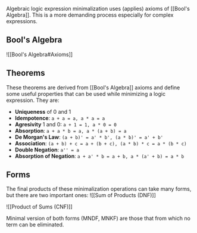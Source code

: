 Algebraic logic expression minimalization uses (applies) axioms of [[Bool's Algebra]]. This is a more demanding process especially for complex expressions.

## Bool's Algebra
![[Bool's Algebra#Axioms]]
## Theorems
These theorems are derived from [[Bool's Algebra]] axioms and define some useful properties that can be used while minimizing a logic expression. They are:
- **Uniqueness** of 0 and 1
- **Idempotence**: `a + a = a, a * a = a`
- **Agresivity** 1 and 0: `a + 1 = 1, a * 0 = 0`
- **Absorption**: `a + a * b = a, a * (a + b) = a`
- **De Morgan's Law**: `(a + b)' = a' * b', (a * b)' = a' + b'`
- **Association**: `(a + b) + c = a + (b + c), (a * b) * c = a * (b * c)`
- **Double Negation**: `a'' = a`
- **Absorption of Negation**: `a + a' * b = a + b, a * (a' + b) = a * b`
## Forms
The final products of these minimalization operations can take many forms, but there are two important ones:
![[Sum of Products (DNF)]]

![[Product of Sums (CNF)]]

Minimal version of both forms (MNDF, MNKF) are those that from which no term can be eliminated.


